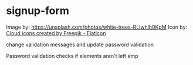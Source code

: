 # signup-form

Image by: https://unsplash.com/photos/white-trees-RLlwhlh0KpM
Icon by: <a href="https://www.flaticon.com/free-icons/cloud" title="cloud icons">Cloud icons created by Freepik - Flaticon</a>

change validation messages and update password validation

Password validation checks if elements aren't left emp